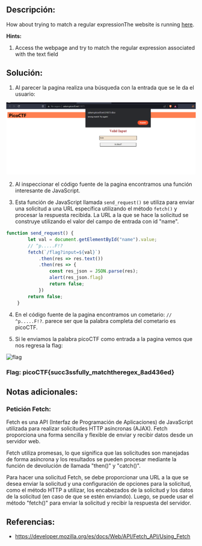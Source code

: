 ## Descripción:
How about trying to match a regular expressionThe website is running [here](http://saturn.picoctf.net:51873/).

**Hints:**
1. Access the webpage and try to match the regular expression associated with the text field

## Solución:
1. Al parecer la pagina realiza una búsqueda con la entrada que se le da el usuario: 

![reto we](../../../images/reto_ctf_we.png)

2. Al inspeccionar el código fuente de la pagina encontramos una función interesante de JavaScript. 

3. Esta función de JavaScript llamada `send_request()` se utiliza para enviar una solicitud a una URL específica utilizando el método `fetch()` y procesar la respuesta recibida. La URL a la que se hace la solicitud se construye utilizando el valor del campo de entrada con id "name".

```javascript
function send_request() {
		let val = document.getElementById("name").value;
		// ^p.....F!?
		fetch(`/flag?input=${val}`)
			.then(res => res.text())
			.then(res => {
				const res_json = JSON.parse(res);
				alert(res_json.flag)
				return false;
			})
		return false;
	}
```

4. En el código fuente de la pagina encontramos un cometario: `// ^p.....F!?`. parece ser que la palabra completa del cometario es picoCTF.

5. Si le enviamos la palabra picoCTF como entrada a la pagina vemos que nos regresa la flag: 

![flag](../../images/flag_we.png)

### Flag: picoCTF{succ3ssfully_matchtheregex_8ad436ed}

## Notas adicionales:

### Petición Fetch:
Fetch es una API (Interfaz de Programación de Aplicaciones) de JavaScript utilizada para realizar solicitudes HTTP asíncronas (AJAX). Fetch proporciona una forma sencilla y flexible de enviar y recibir datos desde un servidor web.

Fetch utiliza promesas, lo que significa que las solicitudes son manejadas de forma asíncrona y los resultados se pueden procesar mediante la función de devolución de llamada "then()" y "catch()".

Para hacer una solicitud Fetch, se debe proporcionar una URL a la que se desea enviar la solicitud y una configuración de opciones para la solicitud, como el método HTTP a utilizar, los encabezados de la solicitud y los datos de la solicitud (en caso de que se estén enviando). Luego, se puede usar el método "fetch()" para enviar la solicitud y recibir la respuesta del servidor.

## Referencias:
- https://developer.mozilla.org/es/docs/Web/API/Fetch_API/Using_Fetch